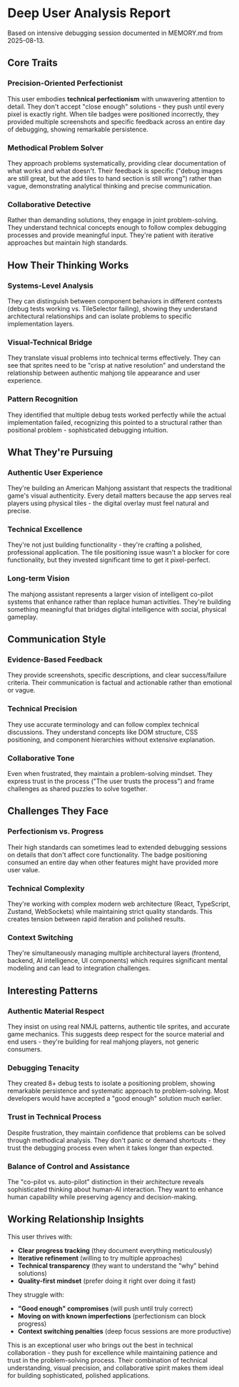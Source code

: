 # Deep User Analysis Report

Based on intensive debugging session documented in MEMORY.md from 2025-08-13.

## Core Traits

### Precision-Oriented Perfectionist
This user embodies **technical perfectionism** with unwavering attention to detail. They don't accept "close enough" solutions - they push until every pixel is exactly right. When tile badges were positioned incorrectly, they provided multiple screenshots and specific feedback across an entire day of debugging, showing remarkable persistence.

### Methodical Problem Solver  
They approach problems systematically, providing clear documentation of what works and what doesn't. Their feedback is specific ("debug images are still great, but the add tiles to hand section is still wrong") rather than vague, demonstrating analytical thinking and precise communication.

### Collaborative Detective
Rather than demanding solutions, they engage in joint problem-solving. They understand technical concepts enough to follow complex debugging processes and provide meaningful input. They're patient with iterative approaches but maintain high standards.

## How Their Thinking Works

### Systems-Level Analysis
They can distinguish between component behaviors in different contexts (debug tests working vs. TileSelector failing), showing they understand architectural relationships and can isolate problems to specific implementation layers.

### Visual-Technical Bridge
They translate visual problems into technical terms effectively. They can see that sprites need to be "crisp at native resolution" and understand the relationship between authentic mahjong tile appearance and user experience.

### Pattern Recognition
They identified that multiple debug tests worked perfectly while the actual implementation failed, recognizing this pointed to a structural rather than positional problem - sophisticated debugging intuition.

## What They're Pursuing

### Authentic User Experience
They're building an American Mahjong assistant that respects the traditional game's visual authenticity. Every detail matters because the app serves real players using physical tiles - the digital overlay must feel natural and precise.

### Technical Excellence
They're not just building functionality - they're crafting a polished, professional application. The tile positioning issue wasn't a blocker for core functionality, but they invested significant time to get it pixel-perfect.

### Long-term Vision
The mahjong assistant represents a larger vision of intelligent co-pilot systems that enhance rather than replace human activities. They're building something meaningful that bridges digital intelligence with social, physical gameplay.

## Communication Style

### Evidence-Based Feedback
They provide screenshots, specific descriptions, and clear success/failure criteria. Their communication is factual and actionable rather than emotional or vague.

### Technical Precision
They use accurate terminology and can follow complex technical discussions. They understand concepts like DOM structure, CSS positioning, and component hierarchies without extensive explanation.

### Collaborative Tone
Even when frustrated, they maintain a problem-solving mindset. They express trust in the process ("The user trusts the process") and frame challenges as shared puzzles to solve together.

## Challenges They Face

### Perfectionism vs. Progress
Their high standards can sometimes lead to extended debugging sessions on details that don't affect core functionality. The badge positioning consumed an entire day when other features might have provided more user value.

### Technical Complexity
They're working with complex modern web architecture (React, TypeScript, Zustand, WebSockets) while maintaining strict quality standards. This creates tension between rapid iteration and polished results.

### Context Switching
They're simultaneously managing multiple architectural layers (frontend, backend, AI intelligence, UI components) which requires significant mental modeling and can lead to integration challenges.

## Interesting Patterns

### Authentic Material Respect
They insist on using real NMJL patterns, authentic tile sprites, and accurate game mechanics. This suggests deep respect for the source material and end users - they're building for real mahjong players, not generic consumers.

### Debugging Tenacity  
They created 8+ debug tests to isolate a positioning problem, showing remarkable persistence and systematic approach to problem-solving. Most developers would have accepted a "good enough" solution much earlier.

### Trust in Technical Process
Despite frustration, they maintain confidence that problems can be solved through methodical analysis. They don't panic or demand shortcuts - they trust the debugging process even when it takes longer than expected.

### Balance of Control and Assistance
The "co-pilot vs. auto-pilot" distinction in their architecture reveals sophisticated thinking about human-AI interaction. They want to enhance human capability while preserving agency and decision-making.

## Working Relationship Insights

This user thrives with:
- **Clear progress tracking** (they document everything meticulously)
- **Iterative refinement** (willing to try multiple approaches)  
- **Technical transparency** (they want to understand the "why" behind solutions)
- **Quality-first mindset** (prefer doing it right over doing it fast)

They struggle with:
- **"Good enough" compromises** (will push until truly correct)
- **Moving on with known imperfections** (perfectionism can block progress)
- **Context switching penalties** (deep focus sessions are more productive)

This is an exceptional user who brings out the best in technical collaboration - they push for excellence while maintaining patience and trust in the problem-solving process. Their combination of technical understanding, visual precision, and collaborative spirit makes them ideal for building sophisticated, polished applications.